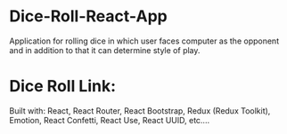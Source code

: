 # Dice-Roll-React-App

Application for rolling dice in which user faces computer as the opponent and in addition to that it can determine style of play. 

# Dice Roll Link: 

Built with: React, React Router, React Bootstrap, Redux (Redux Toolkit), Emotion, React Confetti, React Use, React UUID, etc....
